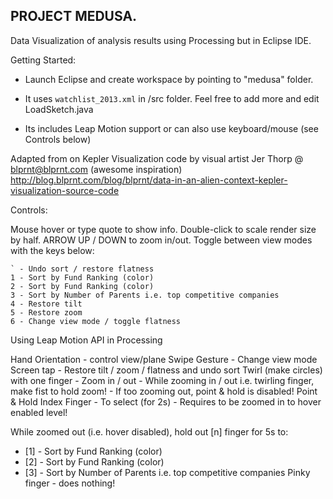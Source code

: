 
PROJECT MEDUSA.
---------------

Data Visualization of analysis results using Processing but in Eclipse IDE.

Getting Started:

* Launch Eclipse and create workspace by pointing to "medusa" folder. 

* It uses `watchlist_2013.xml` in /src folder. Feel free to add more and edit LoadSketch.java

- Its includes Leap Motion support or can also use keyboard/mouse (see Controls below)

Adapted from on Kepler Visualization code by visual artist Jer Thorp @ blprnt@blprnt.com (awesome inspiration)
http://blog.blprnt.com/blog/blprnt/data-in-an-alien-context-kepler-visualization-source-code

Controls:

Mouse hover or type quote to show info.
Double-click to scale render size by half.
ARROW UP / DOWN to zoom in/out.
Toggle between view modes with the keys below:

	` - Undo sort / restore flatness
	1 - Sort by Fund Ranking (color)
	2 - Sort by Fund Ranking (color)
	3 - Sort by Number of Parents i.e. top competitive companies
	4 - Restore tilt
	5 - Restore zoom
	6 - Change view mode / toggle flatness

Using Leap Motion API in Processing
 
 Hand Orientation - control view/plane
 Swipe Gesture - Change view mode
 Screen tap - Restore tilt / zoom / flatness and undo sort
 Twirl (make circles) with one finger - Zoom in / out
	- While zooming in / out i.e. twirling finger, make fist to hold zoom!
	- If too zooming out, point & hold is disabled!
  Point & Hold Index Finger - To select (for 2s)
	- Requires to be zoomed in to hover enabled level!
	
 While zoomed out (i.e. hover disabled), hold out [n] finger for 5s to:
* [1] - Sort by Fund Ranking (color)
* [2] - Sort by Fund Ranking (color)
* [3] - Sort by Number of Parents i.e. top competitive companies
     Pinky finger - does nothing!
